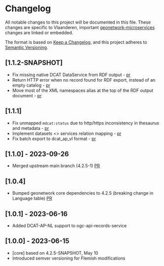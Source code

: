 # Changelog

All notable changes to this project will be documented in this file. These changes are specific to Vlaanderen, important
[geonetwork-microservices](https://github.com/geonetwork/geonetwork-microservices) changes are linked or embedded.

The format is based on [Keep a Changelog](https://keepachangelog.com/en/1.0.0/), and this project adheres
to [Semantic Versioning](https://semver.org/spec/v2.0.0.html).

## [1.1.2-SNAPSHOT]
- Fix missing native DCAT DataService from RDF output - [pr](https://agiv.visualstudio.com/Metadata/_git/MetadataGeonetworkMicroservices/pullrequest/32778)
- Return HTTP error when no record found for RDF export, instead of an empty catalog - [pr](https://agiv.visualstudio.com/Metadata/_git/MetadataGeonetworkMicroservices/pullrequest/32778)
- Move most of the XML namespaces alias at the top of the RDF output document - [pr](https://agiv.visualstudio.com/Metadata/_git/MetadataGeonetworkMicroservices/pullrequest/32778)

## [1.1.1]
- Fix unmapped `mdcat:status` due to http/https inconsistency in thesaurus and metadata - [pr](https://agiv.visualstudio.com/Metadata/_git/MetadataGeonetworkMicroservices/pullrequest/29881)
- Implement datasets <> services relation mapping - [pr](https://agiv.visualstudio.com/Metadata/_git/MetadataGeonetworkMicroservices/pullrequest/29881)
- Fix batch export to dcat_ap_vl format - [pr](https://agiv.visualstudio.com/Metadata/_git/MetadataGeonetworkMicroservices/pullrequest/29881)

## [1.1.0] - 2023-09-26
- Merged upstream main branch (4.2.5-1) [PR](https://agiv.visualstudio.com/Metadata/_git/MetadataGeonetworkMicroservices/pullrequest/27231)

## [1.0.4]
- Bumped geonetwork core dependencies to 4.2.5 (breaking change in Language table) [PR](https://agiv.visualstudio.com/Metadata/_git/MetadataGeonetworkMicroservices/pullrequest/26653)

## [1.0.1] - 2023-06-16
- Added DCAT-AP-NL support to ogc-api-records-service

## [1.0.0] - 2023-06-15
- [core] based on 4.2.5-SNAPSHOT, May 10
- Introduced semver versioning for Flemish modifications